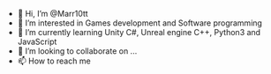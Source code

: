 - 👋 Hi, I’m @Marr10tt
- 👀 I’m interested in Games development and Software programming
- 🌱 I’m currently learning Unity C#, Unreal engine C++, Python3 and JavaScript
- 💞️ I’m looking to collaborate on ...
- 📫 How to reach me 
